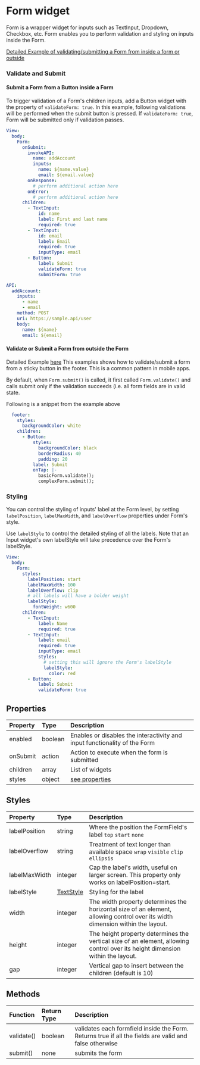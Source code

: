 # Form widget

Form is a wrapper widget for inputs such as TextInput, Dropdown, Checkbox, etc. Form enables you to perform validation and styling on inputs inside the Form.

[Detailed Example of validating/submitting a Form from inside a form or outside](https://studio.ensembleui.com/app/e24402cb-75e2-404c-866c-29e6c3dd7992/screen/fIZkgKM25hNHtI0q5wZF) 

### Validate and Submit

#### Submit a Form from a Button inside a Form
To trigger validation of a Form's children inputs, add a Button widget with the property of `validateForm: true`. In this example, following validations will be performed when the submit button is pressed. If `validateForm: true`, Form will be submitted only if validation passes. 

```yaml
View:
  body:
    Form:
      onSubmit:
        invokeAPI:
          name: addAccount
          inputs:
            name: ${name.value}
            email: ${email.value}
        onResponse:
          # perform additional action here
        onError:
          # perform additional action here
      children:
        - TextInput:
            id: name
            label: First and last name
            required: true
        - TextInput:
            id: email
            label: Email
            required: true
            inputType: email
        - Button:
            label: Submit
            validateForm: true
            submitForm: true

API:
  addAccount:
    inputs:
      - name
      - email
    method: POST
    uri: https://sample.api/user
    body:
      name: ${name}
      email: ${email}
```
#### Validate or Submit a Form from outside the Form
Detailed Example [here](https://studio.ensembleui.com/app/e24402cb-75e2-404c-866c-29e6c3dd7992/screen/fIZkgKM25hNHtI0q5wZF) This examples shows how to validate/submit a form from a sticky button in the footer. This is a common pattern in mobile apps. 

By default, when `Form.submit()` is called, it first called `Form.validate()` and calls submit only if the validation succeeds (i.e. all form fields are in valid state. 

Following is a snippet from the example above

```yaml
  footer:
    styles:
      backgroundColor: white
    children:
      - Button:
          styles:
            backgroundColor: black
            borderRadius: 40
            padding: 20
          label: Submit
          onTap: |-
            basicForm.validate();
            complexForm.submit();
```

### Styling

You can control the styling of inputs' label at the Form level, by setting `labelPosition`, `labelMaxWidth`, and `labelOverflow` properties under Form's style.

Use `labelStyle` to control the detailed styling of all the labels. Note that an Input widget's own labelStyle will take precedence over the Form's labelStyle.

```yaml
View:
  body:
    Form:
      styles:
        labelPosition: start
        labelMaxWidth: 100
        labelOverflow: clip
        # all labels will have a bolder weight
        labelStyle:
          fontWeight: w600
      children:
        - TextInput:
            label: Name
            required: true
        - TextInput:
            label: email
            required: true
            inputType: email
            styles:
              # setting this will ignore the Form's labelStyle
              labelStyle:
                color: red
        - Button:
            label: Submit
            validateForm: true
```

## Properties

| Property | Type    | Description                                                               |
| :------- | :------ | :------------------------------------------------------------------------ |
| enabled  | boolean | Enables or disables the interactivity and input functionality of the Form |
| onSubmit | action  | Action to execute when the form is submitted                              |
| children | array   | List of widgets                                                           |
| styles   | object  | [see properties](#styles)                                                 |

## Styles

| Property      | Type                                           | Description                                                                                                                   |
|:--------------|:-----------------------------------------------|:------------------------------------------------------------------------------------------------------------------------------|
| labelPosition | string                                         | Where the position the FormField's label `top` `start` `none`                                                                 |
| labelOverflow | string                                         | Treatment of text longer than available space `wrap` `visible` `clip` `ellipsis`                                              |
| labelMaxWidth | integer                                        | Cap the label's width, useful on larger screen. This property only works on labelPosition=start.                              |
| labelStyle    | [TextStyle](/widgets/types#TextStyle) | Styling for the label                                                                                                         |
| width         | integer                                        | The width property determines the horizontal size of an element, allowing control over its width dimension within the layout. |
| height        | integer                                        | The height property determines the vertical size of an element, allowing control over its height dimension within the layout. |
| gap           | integer                                        | Vertical gap to insert between the children (default is 10)                                                                   |

## Methods

| Function   | Return Type | Description                                                                                            |
|:-----------|:------------|:-------------------------------------------------------------------------------------------------------|
| validate() | boolean     | validates each formfield inside the Form. Returns true if all the fields are valid and false otherwise |
| submit()   | none        | submits the form                                                                                       |

